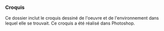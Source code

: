 ### Croquis

Ce dossier inclut le croquis dessiné de l'oeuvre et de l'environnement dans lequel elle se trouvait. Ce croquis a été réalisé dans Photoshop.


